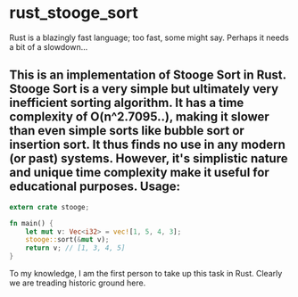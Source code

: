 # rust_stooge_sort
Rust is a blazingly fast language; too fast, some might say. Perhaps it needs a bit of a slowdown... 


This is an implementation of Stooge Sort in Rust. Stooge Sort is a very simple but ultimately very inefficient sorting algorithm. It has a time complexity of O(n^2.7095..), making it slower than even simple sorts like bubble sort or insertion sort. It thus finds no use in any modern (or past) systems. However, it's simplistic nature and unique time complexity make it useful for educational purposes.
Usage:
------
```rust
extern crate stooge;

fn main() {
	let mut v: Vec<i32> = vec![1, 5, 4, 3];
	stooge::sort(&mut v);
	return v; // [1, 3, 4, 5]
}
```
To my knowledge, I am the first person to take up this task in Rust. Clearly we are treading historic ground here. 
